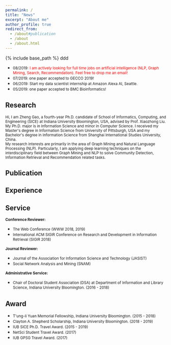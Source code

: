 ```yaml
---
permalink: /
title: "News"
excerpt: "About me"
author_profile: true
redirect_from: 
  - /about#publication
  - /about
  - /about.html
---
```

<style>
.page__content p {
    margin: 0 0 0em;
}
p{
    /*margin: 0;*/
    /*padding: -30;*/
    /*line-height: 15px;*/
}
ul{
    /*margin: 0;*/
    /*padding: -30;*/
    line-height: 15px;
    margin-block-start: 1em;
    margin-block-end: 0em;
}
ul li, ol li {
    margin-bottom: 0.em;
}
</style>
{% include base_path %}
ddd
* <small> 08/2019:</small> <small style="color:red">I am actively looking for full time jobs on artificial intelligence (NLP, Graph Mining, Search, Recommendation). Feel free to drop me an email!</small>  
* <small> 07/2019: one paper accepted to GECCO 2019!</small>  
* <small> 06/2019: Start my data scientist internship at Amazon Alexa AI, Seattle.</small>  
* <small> 05/2019: one paper accepted to BMC Bioinformatics!</small>

<h2 id="research"> Research</h2>  

<small> Hi, I am Zheng Gao, a fourth-year Ph.D. candidate of School of Informatics, Computing, and Engineering (SICE) at Indiana University Bloomington, USA, advised by Prof. Xiaozhong Liu. My Ph.D. major is in Information Science and minor in Computer Science. I received my Master's degree in Information Science from University of Pittsburgh, USA and my Bachelor's degree in Information Science from Shanghai International Studies University, China.</small>  
<small>My research interests are primarily in the area of Graph Mining and Natural Language Processing (NLP). Particularly, I am applying deep learning techniques on the interdisciplinary field between Graph Mining and NLP to solve Community Detection, Information Retrieval and Recommendation related tasks.</small>

<h2 id="publication">Publication</h2> 

<h2 id="experience">Experience</h2>  

<h2 id="service">Service</h2>  

<small>**Conference Reviewer:**</small>  
* <small>The Web Conference (WWW 2018, 2019)</small>  
* <small>International ACM SIGIR Conference on Research and Development in Information Retrieval (SIGIR 2018)</small>  

<small>**Journal Reviewer:**</small>
* <small>Journal of the Association for Information Science and Technology (JASIST)</small>
* <small>Social Network Analysis and Mining (SNAM)</small> 

<small>**Administrative Service:**</small>  
* <small>Chair of Doctoral Student Association (DSA) at Department of Information and Library Science, Indiana University Bloomington. (2016 - 2018) </small>  
<h2 id="award"> Award</h2> 

* <small>T'ung-li Yuan Memorial Fellowship, Indiana University Bloomington. (2015 - 2018)</small>
* <small>Clayton A. Shepherd Scholarship, Indiana University Bloomington. (2018 - 2019) </small>
* <small>IUB SICE Ph.D. Travel Award. (2015 - 2019)</small>
* <small>NetSci Student Travel Award. (2017) </small>
* <small>IUB GPSG Travel Award. (2017) </small>



















































